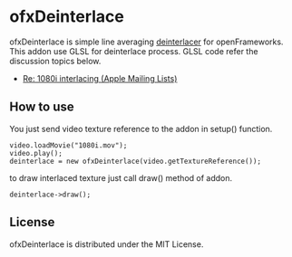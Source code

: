 # ofxDeinterlace

ofxDeinterlace is simple line averaging [deinterlacer](http://en.wikipedia.org/wiki/Deinterlacing) for openFrameworks. This addon use GLSL for deinterlace process. GLSL code refer the discussion topics below.

- [Re: 1080i interlacing (Apple Mailing Lists)](http://lists.apple.com/archives/quartzcomposer-dev/2008/Aug/msg00157.html)

## How to use

You just send video texture reference to the addon in setup() function.

```
video.loadMovie("1080i.mov");
video.play();
deinterlace = new ofxDeinterlace(video.getTextureReference());
```

to draw interlaced texture just call draw() method of addon.

```
deinterlace->draw();
```

## License

ofxDeinterlace is distributed under the MIT License.
